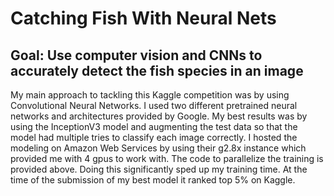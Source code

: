 # Catching Fish With Neural Nets
## Goal: Use computer vision and CNNs to accurately detect the fish species in an image

My main approach to tackling this Kaggle competition was by using Convolutional Neural Networks. I used two different pretrained neural networks and architectures provided by Google. My best results was by using the InceptionV3 model and augmenting the test data so that the model had multiple tries to classify each image correctly. I hosted the modeling on Amazon Web Services by using their g2.8x instance which provided me with 4 gpus to work with. The code to parallelize the training is provided above. Doing this significantly sped up my training time. At the time of the submission of my best model it ranked top 5% on Kaggle.
